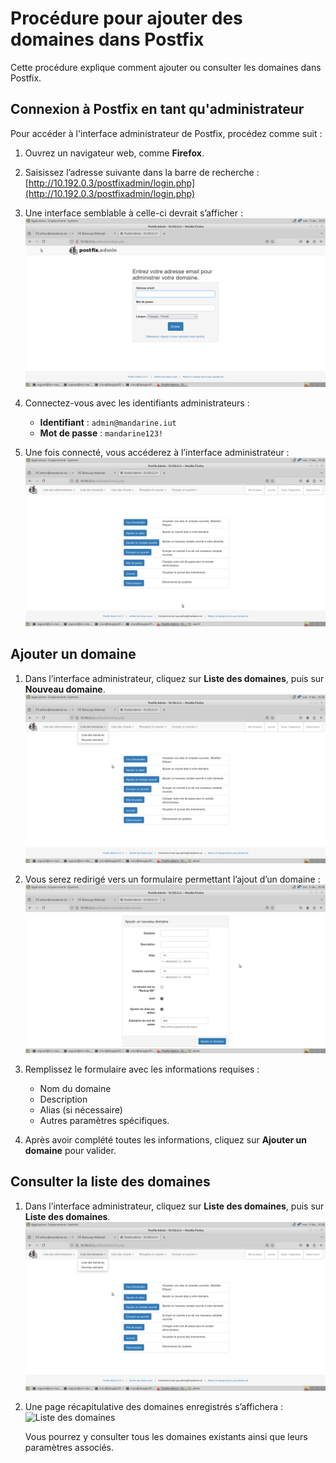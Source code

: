 # Procédure pour ajouter des domaines dans Postfix

Cette procédure explique comment ajouter ou consulter les domaines dans Postfix.

## Connexion à Postfix en tant qu'administrateur

Pour accéder à l'interface administrateur de Postfix, procédez comme suit :  

1. Ouvrez un navigateur web, comme **Firefox**.  
2. Saisissez l’adresse suivante dans la barre de recherche :  
   [http://10.192.0.3/postfixadmin/login.php](http://10.192.0.3/postfixadmin/login.php)

3. Une interface semblable à celle-ci devrait s’afficher :  
   ![Interface de connexion de Postfix pour les administrateurs](../photos/ajouter-adresse/formulaire-connexion.png)

4. Connectez-vous avec les identifiants administrateurs :  
   - **Identifiant** : `admin@mandarine.iut`  
   - **Mot de passe** : `mandarine123!`

5. Une fois connecté, vous accéderez à l’interface administrateur :  
   ![Interface administrateur Postfix](../photos/ajouter-adresse/interface.png)

## Ajouter un domaine

1. Dans l’interface administrateur, cliquez sur **Liste des domaines**, puis sur **Nouveau domaine**.  
   ![Ajouter un nouveau domaine](../photos/ajouter-domaine/ajouter-domaine.png)

2. Vous serez redirigé vers un formulaire permettant l’ajout d’un domaine :  
   ![Formulaire d'ajout d'un domaine](../photos/ajouter-domaine/formulaire.png)

3. Remplissez le formulaire avec les informations requises :  
   - Nom du domaine  
   - Description  
   - Alias (si nécessaire)  
   - Autres paramètres spécifiques.  

4. Après avoir complété toutes les informations, cliquez sur **Ajouter un domaine** pour valider.

## Consulter la liste des domaines

1. Dans l’interface administrateur, cliquez sur **Liste des domaines**, puis sur **Liste des domaines**.  
   ![Liste des domaines](../photos/ajouter-domaine/ajouter-domaine.png)

2. Une page récapitulative des domaines enregistrés s’affichera :  
   ![Liste des domaines](../photos/ajouter-domaine/ListeDesDomaines.png)

   Vous pourrez y consulter tous les domaines existants ainsi que leurs paramètres associés.
